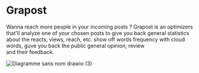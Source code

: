 # Grapost
Wanna reach more people in your incoming posts ? Grapost is an optimizers that'll analyze one of your chosen posts to give you back general statistics about the reacts, views, reach, etc. show off words frequency with cloud words, guve you back the public general opinion, review and their feedback.

![Diagramme sans nom drawio (3)](https://user-images.githubusercontent.com/95004776/199852142-b3b7323a-77d4-49de-a9c3-8ae6afc25728.png)
